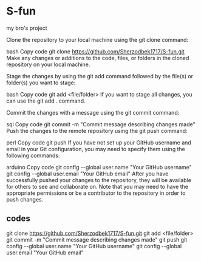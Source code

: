# S-fun
my bro's project

Clone the repository to your local machine using the git clone command:

bash
Copy code
git clone https://github.com/Sherzodbek1717/S-fun.git
Make any changes or additions to the code, files, or folders in the cloned repository on your local machine.

Stage the changes by using the git add command followed by the file(s) or folder(s) you want to stage:

bash
Copy code
git add <file/folder>
If you want to stage all changes, you can use the git add . command.

Commit the changes with a message using the git commit command:

sql
Copy code
git commit -m "Commit message describing changes made"
Push the changes to the remote repository using the git push command:

perl
Copy code
git push
If you have not set up your GitHub username and email in your Git configuration, you may need to specify them using the following commands:

arduino
Copy code
git config --global user.name "Your GitHub username"
git config --global user.email "Your GitHub email"
After you have successfully pushed your changes to the repository, they will be available for others to see and collaborate on. Note that you may need to have the appropriate permissions or be a contributor to the repository in order to push changes.


## codes 

git clone https://github.com/Sherzodbek1717/S-fun.git
git add <file/folder>
git commit -m "Commit message describing changes made"
git push
git config --global user.name "Your GitHub username"
git config --global user.email "Your GitHub email"
